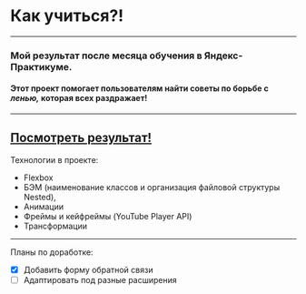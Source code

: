 # Как учиться?!
----
### Мой результат после месяца обучения в Яндекс-Практикуме.  
#### Этот проект помогает пользователям найти советы по борьбе с _ленью,_ которая всех раздражает!   
-----
[Посмотреть результат!](https://otkazano.github.io/how-to-learn/) 
-----
Технологии в проекте:  
* Flexbox
* БЭМ (наименование классов и организация файловой структуры Nested),
* Анимации
* Фреймы и кейфреймы (YouTube Player API)
* Трансформации
-----
Планы по доработке:
- [X] Добавить форму обратной связи
- [ ] Адаптировать под разные расширения

